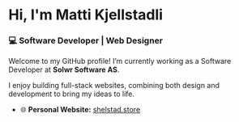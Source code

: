 # Hi, I'm Matti Kjellstadli  
### 💻 Software Developer | Web Designer

Welcome to my GitHub profile! I’m currently working as a Software Developer at **Solwr Software AS**. 

I enjoy building full-stack websites, combining both design and development to bring my ideas to life.

- 🌐 **Personal Website:** [shelstad.store](https://shelstad.store/)
